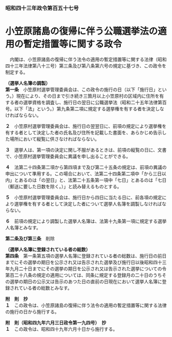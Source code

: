 ### 昭和四十三年政令第百五十七号  
# 小笠原諸島の復帰に伴う公職選挙法の適用の暫定措置等に関する政令  
　内閣は、小笠原諸島の復帰に伴う法令の適用の暫定措置等に関する法律（昭和四十三年法律第八十三号）第三条及び第八条第六号の規定に基づき、この政令を制定する。  
  
**（選挙人名簿の調製）**  
**第一条**　小笠原村選挙管理委員会は、この政令の施行の日（以下「施行日」という。）現在により、その日まで引き続き三箇月以上小笠原村の区域内に住所を有する者の選挙資格を調査し、施行日の翌日に公職選挙法（昭和二十五年法律第百号。以下「法」という。）第九条第二項に規定する選挙権を有する者を決定しなければならない。  
  
**２**　小笠原村選挙管理委員会は、施行日の翌翌日に、前項の規定により選挙権を有する者として決定した者の氏名及び住所を記載した書面を、あらかじめ告示した場所において縦覧に供さなければならない。  
  
**３**　選挙人は、第一項の決定に関し不服があるときは、前項の縦覧の日に、文書で、小笠原村選挙管理委員会に異議を申し出ることができる。  
  
**４**　法第二十四条第二項から第四項まで及び第二十五条の規定は、前項の異議の申出について準用する。この場合において、法第二十四条第二項中「から三日以内」とあるのは「の翌日」と、法第二十五条第一項中「七日」とあるのは「七日（郵送に要した日数を除く。）」と読み替えるものとする。  
  
**５**　小笠原村選挙管理委員会は、施行日から四日に当たる日に、前各項の規定により選挙権を有する者として決定した者について選挙人名簿を調製しなければならない。  
  
**６**　前項の規定により調製した選挙人名簿は、法第十九条第一項に規定する選挙人名簿とみなす。  
  
**第二条及び第三条**　削除  
  
**（選挙人名簿に登録されている者の総数）**  
**第四条**　第一条第五項の選挙人名簿に登録されている者の総数は、施行日の前日までにその選挙の期日を公示され又は告示された選挙及び施行日以後昭和四十三年九月二十日までにその選挙の期日を公示され又は告示された選挙についての令第百二十八条の規定の適用については、同条に規定する登録月の二十日のうちその選挙の期日の公示又は告示のあつた日の直前の日現在において選挙人名簿に登録されている者の総数とみなす。  
  
**附　則　抄**  
**１**　この政令は、小笠原諸島の復帰に伴う法令の適用の暫定措置等に関する法律の施行の日から施行する。  
  
**附　則（昭和四九年六月三日政令第一九四号）　抄**  
**１**　この政令は、昭和四十九年六月十日から施行する。  
  
